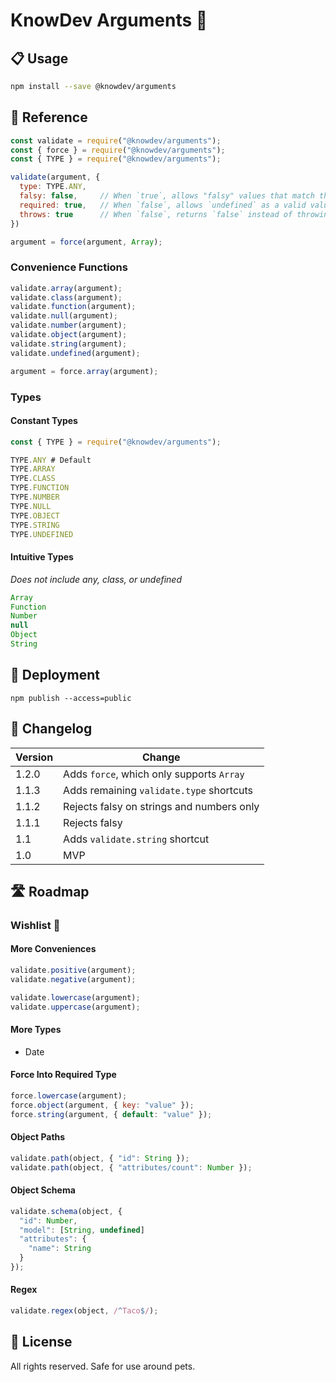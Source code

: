 # KnowDev Arguments 🧨

## 📋 Usage

``` bash
npm install --save @knowdev/arguments
```

## 📖 Reference

``` javascript
const validate = require("@knowdev/arguments");
const { force } = require("@knowdev/arguments");
const { TYPE } = require("@knowdev/arguments");

validate(argument, {
  type: TYPE.ANY,
  falsy: false,     // When `true`, allows "falsy" values that match the type (e.g., `0`, `""`)
  required: true,   // When `false`, allows `undefined` as a valid value
  throws: true      // When `false`, returns `false` instead of throwing error
})

argument = force(argument, Array);
```

### Convenience Functions

``` javascript
validate.array(argument);
validate.class(argument);
validate.function(argument);
validate.null(argument);
validate.number(argument);
validate.object(argument);
validate.string(argument);
validate.undefined(argument);

argument = force.array(argument);
```

### Types

#### Constant Types

``` javascript
const { TYPE } = require("@knowdev/arguments");

TYPE.ANY # Default
TYPE.ARRAY
TYPE.CLASS
TYPE.FUNCTION
TYPE.NUMBER
TYPE.NULL
TYPE.OBJECT
TYPE.STRING
TYPE.UNDEFINED
```

#### Intuitive Types

_Does not include any, class, or undefined_

``` javascript
Array
Function
Number
null
Object
String
```

## 🚀 Deployment

`npm publish --access=public`

## 📝 Changelog

| Version | Change |
| ------- | ------ |
| 1.2.0   | Adds `force`, which only supports `Array`
| 1.1.3   | Adds remaining `validate.type` shortcuts |
| 1.1.2   | Rejects falsy on strings and numbers only |
| 1.1.1   | Rejects falsy |
| 1.1     | Adds `validate.string` shortcut |
| 1.0     | MVP |

## 🛣 Roadmap

### Wishlist 🌠

#### More Conveniences

``` javascript
validate.positive(argument);
validate.negative(argument);

validate.lowercase(argument);
validate.uppercase(argument);
```

#### More Types

* Date

#### Force Into Required Type

``` javascript
force.lowercase(argument);
force.object(argument, { key: "value" });
force.string(argument, { default: "value" });
```

#### Object Paths

``` javascript
validate.path(object, { "id": String });
validate.path(object, { "attributes/count": Number });
```

#### Object Schema

``` javascript
validate.schema(object, {
  "id": Number,
  "model": [String, undefined]
  "attributes": {
    "name": String
  }
});
```

#### Regex

``` javascript
validate.regex(object, /^Taco$/);
```

## 📜 License

All rights reserved. Safe for use around pets.
